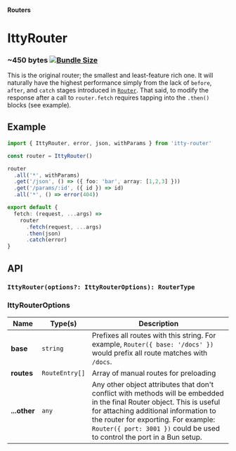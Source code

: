 #### Routers
# IttyRouter <Badge type="warning" text="new in version 4.3+" />

### ~450 bytes [![Bundle Size](https://deno.bundlejs.com/?q=itty-router@next/IttyRouter&badge&badge-style=for-the-badge)](https://deno.bundlejs.com/?q=itty-router@next/IttyRouter)

This is the original router; the smallest and least-feature rich one.  It will naturally have the highest performance simply from the lack of `before`, `after`, and `catch` stages introduced in [`Router`](/docs/itty-router/routers/router).  That said, to modify the response after a call to `router.fetch` requires tapping into the `.then()` blocks (see example).

## Example
```ts
import { IttyRouter, error, json, withParams } from 'itty-router'

const router = IttyRouter()

router
  .all('*', withParams)
  .get('/json', () => ({ foo: 'bar', array: [1,2,3] }))
  .get('/params/:id', ({ id }) => id)
  .all('*', () => error(404))

export default {
  fetch: (request, ...args) => 
    router
      .fetch(request, ...args)
      .then(json)
      .catch(error)
}
```


## API

### `IttyRouter(options?: IttyRouterOptions): RouterType`

### IttyRouterOptions
| Name | Type(s) | Description
| --- | --- | ---
| **base** | `string` | Prefixes all routes with this string. For example, `Router({ base: '/docs' })` would prefix all route matches with `/docs`.
| <span class="nowrap">**routes** <Badge type="danger" text="advanced" /></span> | `RouteEntry[]` | Array of manual routes for preloading 
| **...other** | `any` | Any other object attributes that don't conflict with methods will be embedded in the final Router object.  This is useful for attaching additional information to the router for exporting.  For example: `Router({ port: 3001 })` could be used to control the port in a Bun setup.


